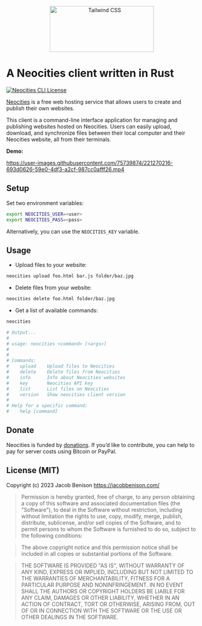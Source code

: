 <p align="center">
  <a href="https://jacobbenison.com/">
    <picture>
      <source media="(prefers-color-scheme: dark)" srcset="https://user-images.githubusercontent.com/75739874/220756778-26348fde-148f-4383-859c-8624d3de955d.png">
      <source media="(prefers-color-scheme: light)" srcset="https://user-images.githubusercontent.com/75739874/220756757-7204f7eb-2d3d-4c8e-a449-b294ac851304.png">
      <img alt="Tailwind CSS" src="https://user-images.githubusercontent.com/75739874/220756757-7204f7eb-2d3d-4c8e-a449-b294ac851304.png" width="275" height="121" style="max-width: 100%;">
    </picture>
  </a>
</p>

# A Neocities client written in Rust

[![Neocities CLI License](https://img.shields.io/github/license/ge3224/neocities)](https://github.com/ge3224/neocities/blob/main/LICENSE.md)

[Neocities](https://neocities.org/about) is a free web hosting service that allows users to create and publish their own websites. 

This client is a command-line interface application for managing and publishing websites hosted on Neocities. Users can easily upload, download, and
synchronize files between their local computer and their Neocities website, all from their terminals.

**Demo:**

https://user-images.githubusercontent.com/75739874/221270216-693d0626-59e0-4df3-a2cf-987cc0afff26.mp4

<!--## Installation-->

 <!--- [ ]  TODO-->

## Setup

Set two environment variables:

```bash
export NEOCITIES_USER=<user>
export NEOCITIES_PASS=<pass>
```

Alternatively, you can use the `NEOCITIES_KEY` variable.

## Usage

- Upload files to your website:

```bash
neocities upload foo.html bar.js folder/baz.jpg
```

- Delete files from your website:

```bash
neocities delete foo.html folder/baz.jpg
```

- Get a list of available commands:

```bash
neocities

# Output...
#
# usage: neocities <command> [<args>]
# 
# 
# Commands:
#    upload    Upload files to Neocities
#    delete    Delete files from Neocities
#    info      Info about Neocities websites
#    key       Neocities API key
#    list      List files on Neocities
#    version   Show neocities client version
# 
# Help for a specific command:
#    help [command]
```

## Donate

Neocities is funded by [donations](https://neocities.org/donate). If you’d like to contribute, you can help to pay for server costs using Bitcoin or PayPal.

## License (MIT)

Copyright (c) 2023 Jacob Benison https://jacobbenison.com/

> Permission is hereby granted, free of charge, to any person obtaining a copy
> of this software and associated documentation files (the "Software"), to deal
> in the Software without restriction, including without limitation the rights
> to use, copy, modify, merge, publish, distribute, sublicense, and/or sell
> copies of the Software, and to permit persons to whom the Software is
> furnished to do so, subject to the following conditions:

> The above copyright notice and this permission notice shall be included in all
> copies or substantial portions of the Software.

> THE SOFTWARE IS PROVIDED "AS IS", WITHOUT WARRANTY OF ANY KIND, EXPRESS OR
> IMPLIED, INCLUDING BUT NOT LIMITED TO THE WARRANTIES OF MERCHANTABILITY,
> FITNESS FOR A PARTICULAR PURPOSE AND NONINFRINGEMENT. IN NO EVENT SHALL THE
> AUTHORS OR COPYRIGHT HOLDERS BE LIABLE FOR ANY CLAIM, DAMAGES OR OTHER
> LIABILITY, WHETHER IN AN ACTION OF CONTRACT, TORT OR OTHERWISE, ARISING FROM,
> OUT OF OR IN CONNECTION WITH THE SOFTWARE OR THE USE OR OTHER DEALINGS IN THE
> SOFTWARE.
